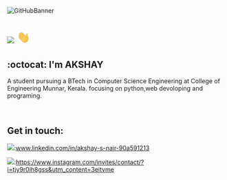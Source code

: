 
![GitHubBanner](https://user-images.githubusercontent.com/94843189/155374750-6f8af9f4-c60f-4618-8b67-b7e4d3399ece.jpg)
# <img src="https://img.icons8.com/doodle/100/000000/hello--v1.png"/> <img src="https://raw.githubusercontent.com/ABSphreak/ABSphreak/master/gifs/Hi.gif" width="30px">

## :octocat: I'm AKSHAY

A student pursuing a BTech in Computer Science Engineering at College of Engineering Munnar, Kerala.
focusing on python,web devoloping and programing.


</br>

## Get in touch:

<img src="https://img.icons8.com/fluent/35/000000/linkedin-2.png"/>:www.linkedin.com/in/akshay-s-nair-90a591213

<img src="https://img.icons8.com/fluent/35/000000/instagram-new.png"/>:https://www.instagram.com/invites/contact/?i=tjy9r0ih8gss&utm_content=3eitvme
<!---
Akshay-s-nair/Akshay-s-nair is a ✨ special ✨ repository because its `README.md` (this file) appears on your GitHub profile.
You can click the Preview link to take a look at your changes.
--->
